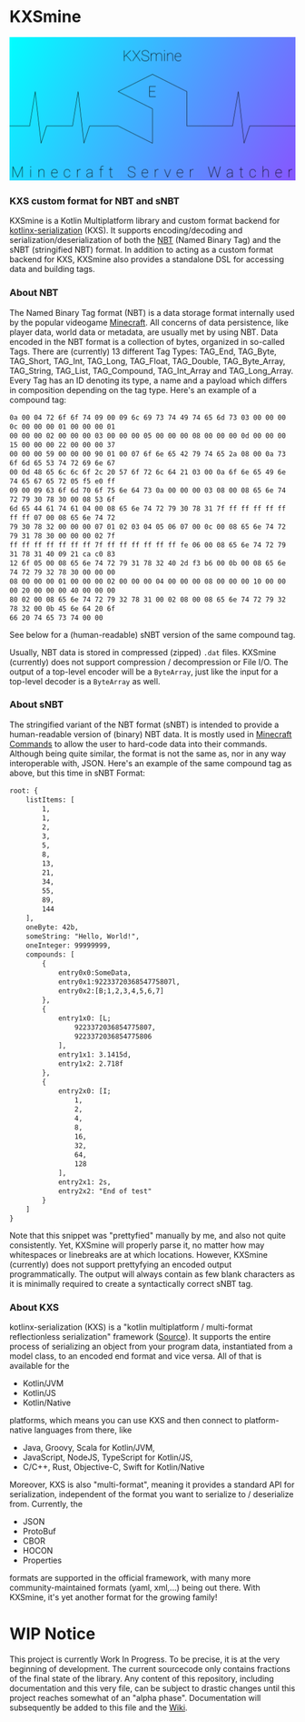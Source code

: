 # KXSmine

![KXSmine Banner Logo](banner/msw-extras-kxsmine-light-large.png "KXSmine")

### KXS custom format for NBT and sNBT
KXSmine is a Kotlin Multiplatform library and custom format backend for [kotlinx-serialization](https://github.com/Kotlin/kotlinx.serialization "kotlinx-serialization GitHub Repository") (KXS).
It supports encoding/decoding and serialization/deserialization of both the [NBT](https://minecraft.gamepedia.com/NBT_format "NBT Format Specification") (Named Binary Tag) and the sNBT (stringified NBT) format.
In addition to acting as a custom format backend for KXS, KXSmine also provides a standalone DSL for accessing data and building tags.

### About NBT
The Named Binary Tag format (NBT) is a data storage format internally used by the popular videogame [Minecraft](https://www.minecraft.net/en-us/ "Minecraft Homepage").
All concerns of data persistence, like player data, world data or metadata, are usually met by using NBT. Data encoded in the NBT format is a collection of bytes, organized in so-called Tags.
There are (currently) 13 different Tag Types: TAG_End, TAG_Byte, TAG_Short, TAG_Int, TAG_Long, TAG_Float, TAG_Double, TAG_Byte_Array, TAG_String, TAG_List, TAG_Compound, TAG_Int_Array and TAG_Long_Array.
Every Tag has an ID denoting its type, a name and a payload which differs in composition depending on the tag type. Here's an example of a compound tag:

```
0a 00 04 72 6f 6f 74 09 00 09 6c 69 73 74 49 74 65 6d 73 03 00 00 00 0c 00 00 00 01 00 00 00 01
00 00 00 02 00 00 00 03 00 00 00 05 00 00 00 08 00 00 00 0d 00 00 00 15 00 00 00 22 00 00 00 37
00 00 00 59 00 00 00 90 01 00 07 6f 6e 65 42 79 74 65 2a 08 00 0a 73 6f 6d 65 53 74 72 69 6e 67
00 0d 48 65 6c 6c 6f 2c 20 57 6f 72 6c 64 21 03 00 0a 6f 6e 65 49 6e 74 65 67 65 72 05 f5 e0 ff
09 00 09 63 6f 6d 70 6f 75 6e 64 73 0a 00 00 00 03 08 00 08 65 6e 74 72 79 30 78 30 00 08 53 6f
6d 65 44 61 74 61 04 00 08 65 6e 74 72 79 30 78 31 7f ff ff ff ff ff ff ff 07 00 08 65 6e 74 72
79 30 78 32 00 00 00 07 01 02 03 04 05 06 07 00 0c 00 08 65 6e 74 72 79 31 78 30 00 00 00 02 7f
ff ff ff ff ff ff ff 7f ff ff ff ff ff ff fe 06 00 08 65 6e 74 72 79 31 78 31 40 09 21 ca c0 83
12 6f 05 00 08 65 6e 74 72 79 31 78 32 40 2d f3 b6 00 0b 00 08 65 6e 74 72 79 32 78 30 00 00 00
08 00 00 00 01 00 00 00 02 00 00 00 04 00 00 00 08 00 00 00 10 00 00 00 20 00 00 00 40 00 00 00
80 02 00 08 65 6e 74 72 79 32 78 31 00 02 08 00 08 65 6e 74 72 79 32 78 32 00 0b 45 6e 64 20 6f
66 20 74 65 73 74 00 00
```

See below for a (human-readable) sNBT version of the same compound tag.

Usually, NBT data is stored in compressed (zipped) `.dat` files. KXSmine (currently) does not support compression / decompression or File I/O.
The output of a top-level encoder will be a `ByteArray`, just like the input for a top-level decoder is a `ByteArray` as well.

### About sNBT
The stringified variant of the NBT format (sNBT) is intended to provide a human-readable version of (binary) NBT data.
It is mostly used in [Minecraft Commands](https://minecraft.gamepedia.com/Commands "Explanation of Minecraft Commands") to allow the user to hard-code data into their commands.
Although being quite similar, the format is not the same as, nor in any way interoperable with, JSON. Here's an example of the same compound tag as above, but this time in sNBT Format:

```
root: {
    listItems: [
        1,
        1,
        2,
        3,
        5,
        8,
        13,
        21,
        34,
        55,
        89,
        144
    ],
    oneByte: 42b,
    someString: "Hello, World!",
    oneInteger: 99999999,
    compounds: [
        {
            entry0x0:SomeData,
            entry0x1:9223372036854775807l,
            entry0x2:[B;1,2,3,4,5,6,7]
        },
        {
            entry1x0: [L;
                9223372036854775807,
                9223372036854775806
            ],
            entry1x1: 3.1415d,
            entry1x2: 2.718f
        },
        {
            entry2x0: [I;
                1,
                2,
                4,
                8,
                16,
                32,
                64,
                128
            ],
            entry2x1: 2s,
            entry2x2: "End of test"
        }
    ]
}
```
Note that this snippet was "prettyfied" manually by me, and also not quite consistently. Yet, KXSmine will properly parse it, no matter how may whitespaces or linebreaks are at which locations.
However, KXSmine (currently) does not support prettyfying an encoded output programmatically. The output will always contain as few blank characters as it is minimally required to create a syntactically correct sNBT tag.

### About KXS
kotlinx-serialization (KXS) is a "kotlin multiplatform / multi-format reflectionless serialization" framework ([Source](https://github.com/Kotlin/kotlinx.serialization/blob/master/README.md "README of KXS")).
It supports the entire process of serializing an object from your program data, instantiated from a model class, to an encoded end format and vice versa. All of that is available for the
- Kotlin/JVM
- Kotlin/JS
- Kotlin/Native

platforms, which means you can use KXS and then connect to platform-native languages from there, like
- Java, Groovy, Scala for Kotlin/JVM,
- JavaScript, NodeJS, TypeScript for Kotlin/JS,
- C/C++, Rust, Objective-C, Swift for Kotlin/Native

Moreover, KXS is also "multi-format", meaning it provides a standard API for serialization, independent of the format you want to serialize to / deserialize from. Currently, the
- JSON
- ProtoBuf
- CBOR
- HOCON
- Properties

formats are supported in the official framework, with many more community-maintained formats (yaml, xml,...) being out there. With KXSmine, it's yet another format for the growing family!

# WIP Notice
This project is currently Work In Progress. To be precise, it is at the very beginning of development. The current sourcecode only contains fractions of the final state of the library.
Any content of this repository, including documentation and this very file, can be subject to drastic changes until this project reaches somewhat of an "alpha phase".
Documentation will subsequently be added to this file and the [Wiki](https://github.com/RaphaelTarita/KXSmine/wiki "KXSmine Wiki").

